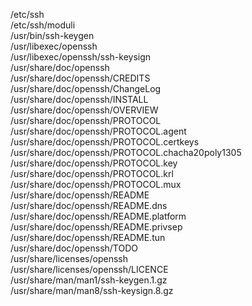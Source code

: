 /etc/ssh  
/etc/ssh/moduli  
/usr/bin/ssh-keygen  
/usr/libexec/openssh  
/usr/libexec/openssh/ssh-keysign  
/usr/share/doc/openssh  
/usr/share/doc/openssh/CREDITS  
/usr/share/doc/openssh/ChangeLog  
/usr/share/doc/openssh/INSTALL  
/usr/share/doc/openssh/OVERVIEW  
/usr/share/doc/openssh/PROTOCOL  
/usr/share/doc/openssh/PROTOCOL.agent  
/usr/share/doc/openssh/PROTOCOL.certkeys  
/usr/share/doc/openssh/PROTOCOL.chacha20poly1305  
/usr/share/doc/openssh/PROTOCOL.key  
/usr/share/doc/openssh/PROTOCOL.krl  
/usr/share/doc/openssh/PROTOCOL.mux  
/usr/share/doc/openssh/README  
/usr/share/doc/openssh/README.dns  
/usr/share/doc/openssh/README.platform  
/usr/share/doc/openssh/README.privsep  
/usr/share/doc/openssh/README.tun  
/usr/share/doc/openssh/TODO  
/usr/share/licenses/openssh  
/usr/share/licenses/openssh/LICENCE  
/usr/share/man/man1/ssh-keygen.1.gz  
/usr/share/man/man8/ssh-keysign.8.gz  
